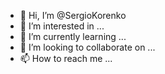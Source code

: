 - 👋 Hi, I’m @SergioKorenko
- 👀 I’m interested in ...
- 🌱 I’m currently learning ...
- 💞️ I’m looking to collaborate on ...
- 📫 How to reach me ...

<!---
SergioKorenko/SergioKorenko is a ✨ special ✨ repository because its `README.md` (this file) appears on your GitHub profile.
You can click the Preview link to take a look at your changes.
--->
